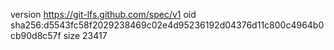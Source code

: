 version https://git-lfs.github.com/spec/v1
oid sha256:d5543fc58f2029238469c02e4d95236192d04376d11c800c4964b0cb90d8c57f
size 23417
